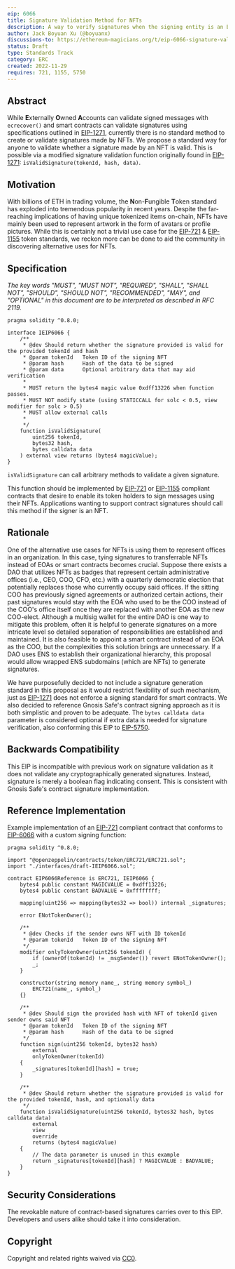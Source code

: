 ```yaml
---
eip: 6066
title: Signature Validation Method for NFTs
description: A way to verify signatures when the signing entity is an EIP-721 or EIP-1155 NFT
author: Jack Boyuan Xu (@boyuanx)
discussions-to: https://ethereum-magicians.org/t/eip-6066-signature-validation-method-for-nfts/
status: Draft
type: Standards Track
category: ERC
created: 2022-11-29
requires: 721, 1155, 5750
---
```


## Abstract

While **E**xternally **O**wned **A**ccounts can validate signed messages with `ecrecover()` and smart contracts can validate signatures using specifications outlined in [EIP-1271](./eip-1271.md), currently there is no standard method to create or validate signatures made by NFTs. We propose a standard way for anyone to validate whether a signature made by an NFT is valid. This is possible via a modified signature validation function originally found in [EIP-1271](./eip-1271.md): `isValidSignature(tokenId, hash, data)`.

## Motivation

With billions of ETH in trading volume, the **N**on-**F**ungible **T**oken standard has exploded into tremendous popularity in recent years. Despite the far-reaching implications of having unique tokenized items on-chain, NFTs have mainly been used to represent artwork in the form of avatars or profile pictures. While this is certainly not a trivial use case for the [EIP-721](./eip-721.md) & [EIP-1155](./eip-1155.md) token standards, we reckon more can be done to aid the community in discovering alternative uses for NFTs.

## Specification

_The key words "MUST", "MUST NOT", "REQUIRED", "SHALL", "SHALL NOT", "SHOULD", "SHOULD NOT", "RECOMMENDED", "MAY", and "OPTIONAL" in this document are to be interpreted as described in RFC 2119._

```
pragma solidity ^0.8.0;

interface IEIP6066 {
    /**
     * @dev Should return whether the signature provided is valid for the provided tokenId and hash
     * @param tokenId   Token ID of the signing NFT
     * @param hash      Hash of the data to be signed
     * @param data      Optional arbitrary data that may aid verification
     *
     * MUST return the bytes4 magic value 0xdff13226 when function passes.
     * MUST NOT modify state (using STATICCALL for solc < 0.5, view modifier for solc > 0.5)
     * MUST allow external calls
     *
     */
    function isValidSignature(
        uint256 tokenId,
        bytes32 hash,
        bytes calldata data
    ) external view returns (bytes4 magicValue);
}
```

`isValidSignature` can call arbitrary methods to validate a given signature.

This function should be implemented by [EIP-721](./eip-721.md) or [EIP-1155](./eip-1155.md) compliant contracts that desire to enable its token holders to sign messages using their NFTs. Applications wanting to support contract signatures should call this method if the signer is an NFT.

## Rationale

One of the alternative use cases for NFTs is using them to represent offices in an organization. In this case, tying signatures to transferrable NFTs instead of EOAs or smart contracts becomes crucial. Suppose there exists a DAO that utilizes NFTs as badges that represent certain administrative offices (i.e., CEO, COO, CFO, etc.) with a quarterly democratic election that potentially replaces those who currently occupy said offices. If the sitting COO has previously signed agreements or authorized certain actions, their past signatures would stay with the EOA who used to be the COO instead of the COO's office itself once they are replaced with another EOA as the new COO-elect. Although a multisig wallet for the entire DAO is one way to mitigate this problem, often it is helpful to generate signatures on a more intricate level so detailed separation of responsibilities are established and maintained. It is also feasible to appoint a smart contract instead of an EOA as the COO, but the complexities this solution brings are unnecessary. If a DAO uses ENS to establish their organizational hierarchy, this proposal would allow wrapped ENS subdomains (which are NFTs) to generate signatures.

We have purposefully decided to not include a signature generation standard in this proposal as it would restrict flexibility of such mechanism, just as [EIP-1271](./eip-1271.md) does not enforce a signing standard for smart contracts. We also decided to reference Gnosis Safe's contract signing approach as it is both simplistic and proven to be adequate. The `bytes calldata data` parameter is considered optional if extra data is needed for signature verification, also conforming this EIP to [EIP-5750](./eip-5750.md).

## Backwards Compatibility

This EIP is incompatible with previous work on signature validation as it does not validate any cryptographically generated signatures. Instead, signature is merely a boolean flag indicating consent. This is consistent with Gnosis Safe's contract signature implementation.

## Reference Implementation

Example implementation of an [EIP-721](./eip-721.md) compliant contract that conforms to [EIP-6066](./eip-6066.md) with a custom signing function:

```
pragma solidity ^0.8.0;

import "@openzeppelin/contracts/token/ERC721/ERC721.sol";
import "./interfaces/draft-IEIP6066.sol";

contract EIP6066Reference is ERC721, IEIP6066 {
    bytes4 public constant MAGICVALUE = 0xdff13226;
    bytes4 public constant BADVALUE = 0xffffffff;

    mapping(uint256 => mapping(bytes32 => bool)) internal _signatures;

    error ENotTokenOwner();

    /**
     * @dev Checks if the sender owns NFT with ID tokenId
     * @param tokenId   Token ID of the signing NFT
     */
    modifier onlyTokenOwner(uint256 tokenId) {
        if (ownerOf(tokenId) != _msgSender()) revert ENotTokenOwner();
        _;
    }

    constructor(string memory name_, string memory symbol_)
        ERC721(name_, symbol_)
    {}

    /**
     * @dev Should sign the provided hash with NFT of tokenId given sender owns said NFT
     * @param tokenId   Token ID of the signing NFT
     * @param hash      Hash of the data to be signed
     */
    function sign(uint256 tokenId, bytes32 hash)
        external
        onlyTokenOwner(tokenId)
    {
        _signatures[tokenId][hash] = true;
    }

    /**
     * @dev Should return whether the signature provided is valid for the provided tokenId, hash, and optionally data
     */
    function isValidSignature(uint256 tokenId, bytes32 hash, bytes calldata data)
        external
        view
        override
        returns (bytes4 magicValue)
    {
        // The data parameter is unused in this example
        return _signatures[tokenId][hash] ? MAGICVALUE : BADVALUE;
    }
}
```

## Security Considerations

The revokable nature of contract-based signatures carries over to this EIP. Developers and users alike should take it into consideration.

## Copyright

Copyright and related rights waived via [CC0](../LICENSE.md).
